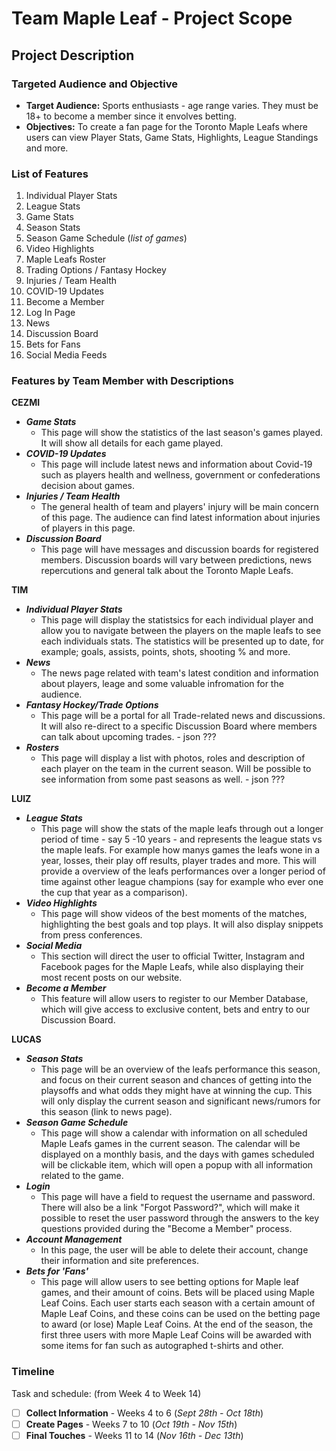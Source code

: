 # Team Maple Leaf - Project Scope
## Project Description

### Targeted Audience and Objective
* **Target Audience:** 
Sports enthusiasts - age range varies. They must be 18+ to become a member since it envolves betting.
* **Objectives:**
To create a fan page for the Toronto Maple Leafs where users can view Player Stats, Game Stats, Highlights, League Standings and more.

### List of Features
1. Individual Player Stats 
2. League Stats
3. Game Stats 
4. Season Stats 
5. Season Game Schedule (_list of games_)
6. Video Highlights
7. Maple Leafs Roster
8. Trading Options / Fantasy Hockey
9. Injuries / Team Health
10. COVID-19 Updates 
11. Become a Member 
12. Log In Page
13. News
14. Discussion Board 
15. Bets for Fans 
16. Social Media Feeds

### Features by Team Member with Descriptions

**CEZMI** 
* **_Game Stats_**
  * This page will show the statistics of the last season's games played. It will show all details for each game played.  
* **_COVID-19 Updates_** 
  * This page will include latest news and information about Covid-19 such as players health and wellness, government or confederations decision about games.
* **_Injuries / Team Health_** 
  * The general health of team and players' injury will be main concern of this page. The audience can find latest information about injuries of players in this page.
* **_Discussion Board_** 
  * This page will have messages and discussion boards for registered members. Discussion boards will vary between predictions, news repercutions and general talk about the Toronto Maple Leafs.

**TIM**
* **_Individual Player Stats_** 
  * This page will display the statistsics for each individual player and allow you to navigate between the players on the maple leafs to see each individuals stats. The statistics will be presented up to date, for example; goals, assists, points, shots, shooting % and more.
* **_News_**
  * The news page related with team's latest condition and information about players, leage and some valuable infromation for the audience.
* **_Fantasy Hockey/Trade Options_**
  * This page will be a portal for all Trade-related news and discussions. It will also re-direct to a specific Discussion Board where members can talk about upcoming trades. - json ???
* **_Rosters_**
  * This page will display a list with photos, roles and description of each player on the team in the current season. Will be possible to see information from some past seasons as well. - json ???

**LUIZ**
* **_League Stats_**
  * This page will show the stats of the maple leafs through out a longer period of time - say 5 -10 years - and represents the league stats vs the maple leafs. For example how manys games the leafs wone in a year, losses, their play off results, player trades and more. This will provide a overview of the leafs performances over a longer period of time against other league champions (say for example who ever one the cup that year as a comparison).
* **_Video Highlights_**
  * This page will show videos of the best moments of the matches, highlighting the best goals and top plays. It will also display snippets from press conferences.
* **_Social Media_**
  * This section will direct the user to official Twitter, Instagram and Facebook pages for the Maple Leafs, while also displaying their most recent posts on our website.
* **_Become a Member_**
  * This feature will allow users to register to our Member Database, which will give access to exclusive content, bets and entry to our Discussion Board.

**LUCAS**
* **_Season Stats_**
  * This page will be an overview of the leafs performance this season, and focus on their current season and chances of getting into the playsoffs and what odds they might have at winning the cup. This will only display the current season and significant news/rumors for this season (link to news page).
* **_Season Game Schedule_**
  * This page will show a calendar with information on all scheduled Maple Leafs games in the current season. The calendar will be displayed on a monthly basis, and the days with games scheduled will be clickable item, which will open a popup with all information related to the game.
* **_Login_**
  * This page will have a field to request the username and password. There will also be a link "Forgot Password?", which will make it possible to reset the user password through the answers to the key questions provided during the "Become a Member" process.
* **_Account Management_**
  * In this page, the user will be able to delete their account, change their information and site preferences.
* **_Bets for 'Fans'_**
  * This page will allow users to see betting options for Maple leaf games, and their amount of coins. Bets will be placed using Maple Leaf Coins. Each user starts each season with a certain amount of Maple Leaf Coins, and these coins can be used on the betting page to award (or lose) Maple Leaf Coins. At the end of the season, the first three users with more Maple Leaf Coins will be awarded with some items for fan such as autographed t-shirts and other. 

### Timeline
Task and schedule: (from Week 4 to Week 14)
- [ ] **Collect Information** - Weeks 4 to 6 (_Sept 28th - Oct 18th_) 
- [ ] **Create Pages** - Weeks 7 to 10 (_Oct 19th - Nov 15th_) 
- [ ] **Final Touches** - Weeks 11 to 14 (_Nov 16th - Dec 13th_)

